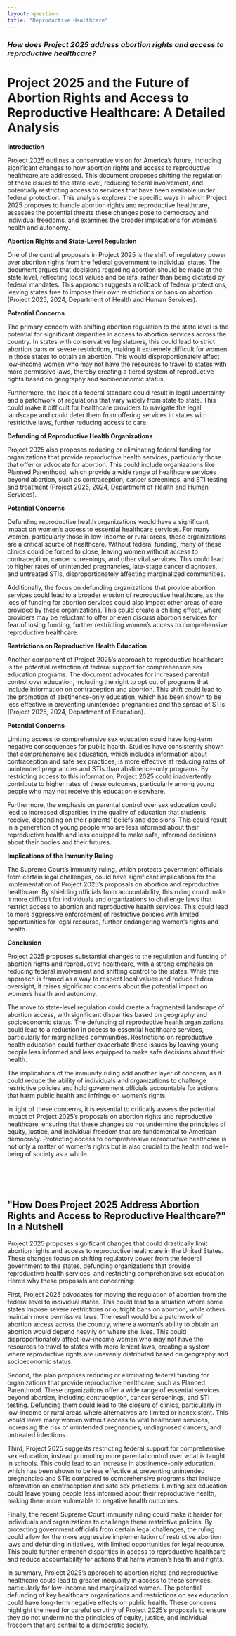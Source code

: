 ```yaml
---
layout: question
title: "Reproductive Healthcare"
---
```


### *How does Project 2025 address abortion rights and access to reproductive healthcare?*


# Project 2025 and the Future of Abortion Rights and Access to Reproductive Healthcare: A Detailed Analysis

**Introduction**

Project 2025 outlines a conservative vision for America’s future, including significant changes to how abortion rights and access to reproductive healthcare are addressed. This document proposes shifting the regulation of these issues to the state level, reducing federal involvement, and potentially restricting access to services that have been available under federal protection. This analysis explores the specific ways in which Project 2025 proposes to handle abortion rights and reproductive healthcare, assesses the potential threats these changes pose to democracy and individual freedoms, and examines the broader implications for women’s health and autonomy.

**Abortion Rights and State-Level Regulation**

One of the central proposals in Project 2025 is the shift of regulatory power over abortion rights from the federal government to individual states. The document argues that decisions regarding abortion should be made at the state level, reflecting local values and beliefs, rather than being dictated by federal mandates. This approach suggests a rollback of federal protections, leaving states free to impose their own restrictions or bans on abortion (Project 2025, 2024, Department of Health and Human Services).

**Potential Concerns**

The primary concern with shifting abortion regulation to the state level is the potential for significant disparities in access to abortion services across the country. In states with conservative legislatures, this could lead to strict abortion bans or severe restrictions, making it extremely difficult for women in those states to obtain an abortion. This would disproportionately affect low-income women who may not have the resources to travel to states with more permissive laws, thereby creating a tiered system of reproductive rights based on geography and socioeconomic status.

Furthermore, the lack of a federal standard could result in legal uncertainty and a patchwork of regulations that vary widely from state to state. This could make it difficult for healthcare providers to navigate the legal landscape and could deter them from offering services in states with restrictive laws, further reducing access to care.

**Defunding of Reproductive Health Organizations**

Project 2025 also proposes reducing or eliminating federal funding for organizations that provide reproductive health services, particularly those that offer or advocate for abortion. This could include organizations like Planned Parenthood, which provide a wide range of healthcare services beyond abortion, such as contraception, cancer screenings, and STI testing and treatment (Project 2025, 2024, Department of Health and Human Services).

**Potential Concerns**

Defunding reproductive health organizations would have a significant impact on women’s access to essential healthcare services. For many women, particularly those in low-income or rural areas, these organizations are a critical source of healthcare. Without federal funding, many of these clinics could be forced to close, leaving women without access to contraception, cancer screenings, and other vital services. This could lead to higher rates of unintended pregnancies, late-stage cancer diagnoses, and untreated STIs, disproportionately affecting marginalized communities.

Additionally, the focus on defunding organizations that provide abortion services could lead to a broader erosion of reproductive healthcare, as the loss of funding for abortion services could also impact other areas of care provided by these organizations. This could create a chilling effect, where providers may be reluctant to offer or even discuss abortion services for fear of losing funding, further restricting women’s access to comprehensive reproductive healthcare.

**Restrictions on Reproductive Health Education**

Another component of Project 2025’s approach to reproductive healthcare is the potential restriction of federal support for comprehensive sex education programs. The document advocates for increased parental control over education, including the right to opt out of programs that include information on contraception and abortion. This shift could lead to the promotion of abstinence-only education, which has been shown to be less effective in preventing unintended pregnancies and the spread of STIs (Project 2025, 2024, Department of Education).

**Potential Concerns**

Limiting access to comprehensive sex education could have long-term negative consequences for public health. Studies have consistently shown that comprehensive sex education, which includes information about contraception and safe sex practices, is more effective at reducing rates of unintended pregnancies and STIs than abstinence-only programs. By restricting access to this information, Project 2025 could inadvertently contribute to higher rates of these outcomes, particularly among young people who may not receive this education elsewhere.

Furthermore, the emphasis on parental control over sex education could lead to increased disparities in the quality of education that students receive, depending on their parents’ beliefs and decisions. This could result in a generation of young people who are less informed about their reproductive health and less equipped to make safe, informed decisions about their bodies and their futures.

**Implications of the Immunity Ruling**

The Supreme Court’s immunity ruling, which protects government officials from certain legal challenges, could have significant implications for the implementation of Project 2025’s proposals on abortion and reproductive healthcare. By shielding officials from accountability, this ruling could make it more difficult for individuals and organizations to challenge laws that restrict access to abortion and reproductive health services. This could lead to more aggressive enforcement of restrictive policies with limited opportunities for legal recourse, further endangering women’s rights and health.

**Conclusion**

Project 2025 proposes substantial changes to the regulation and funding of abortion rights and reproductive healthcare, with a strong emphasis on reducing federal involvement and shifting control to the states. While this approach is framed as a way to respect local values and reduce federal oversight, it raises significant concerns about the potential impact on women’s health and autonomy.

The move to state-level regulation could create a fragmented landscape of abortion access, with significant disparities based on geography and socioeconomic status. The defunding of reproductive health organizations could lead to a reduction in access to essential healthcare services, particularly for marginalized communities. Restrictions on reproductive health education could further exacerbate these issues by leaving young people less informed and less equipped to make safe decisions about their health.

The implications of the immunity ruling add another layer of concern, as it could reduce the ability of individuals and organizations to challenge restrictive policies and hold government officials accountable for actions that harm public health and infringe on women’s rights.

In light of these concerns, it is essential to critically assess the potential impact of Project 2025’s proposals on abortion rights and reproductive healthcare, ensuring that these changes do not undermine the principles of equity, justice, and individual freedom that are fundamental to American democracy. Protecting access to comprehensive reproductive healthcare is not only a matter of women’s rights but is also crucial to the health and well-being of society as a whole.

<br>
<br>
<br>

## <span id="nutshell">"How Does Project 2025 Address Abortion Rights and Access to Reproductive Healthcare?" In a Nutshell</span>

Project 2025 proposes significant changes that could drastically limit abortion rights and access to reproductive healthcare in the United States. These changes focus on shifting regulatory power from the federal government to the states, defunding organizations that provide reproductive health services, and restricting comprehensive sex education. Here’s why these proposals are concerning:

First, Project 2025 advocates for moving the regulation of abortion from the federal level to individual states. This could lead to a situation where some states impose severe restrictions or outright bans on abortion, while others maintain more permissive laws. The result would be a patchwork of abortion access across the country, where a woman’s ability to obtain an abortion would depend heavily on where she lives. This could disproportionately affect low-income women who may not have the resources to travel to states with more lenient laws, creating a system where reproductive rights are unevenly distributed based on geography and socioeconomic status.

Second, the plan proposes reducing or eliminating federal funding for organizations that provide reproductive healthcare, such as Planned Parenthood. These organizations offer a wide range of essential services beyond abortion, including contraception, cancer screenings, and STI testing. Defunding them could lead to the closure of clinics, particularly in low-income or rural areas where alternatives are limited or nonexistent. This would leave many women without access to vital healthcare services, increasing the risk of unintended pregnancies, undiagnosed cancers, and untreated infections.

Third, Project 2025 suggests restricting federal support for comprehensive sex education, instead promoting more parental control over what is taught in schools. This could lead to an increase in abstinence-only education, which has been shown to be less effective at preventing unintended pregnancies and STIs compared to comprehensive programs that include information on contraception and safe sex practices. Limiting sex education could leave young people less informed about their reproductive health, making them more vulnerable to negative health outcomes.

Finally, the recent Supreme Court immunity ruling could make it harder for individuals and organizations to challenge these restrictive policies. By protecting government officials from certain legal challenges, the ruling could allow for the more aggressive implementation of restrictive abortion laws and defunding initiatives, with limited opportunities for legal recourse. This could further entrench disparities in access to reproductive healthcare and reduce accountability for actions that harm women’s health and rights.

In summary, Project 2025’s approach to abortion rights and reproductive healthcare could lead to greater inequality in access to these services, particularly for low-income and marginalized women. The potential defunding of key healthcare organizations and restrictions on sex education could have long-term negative effects on public health. These concerns highlight the need for careful scrutiny of Project 2025’s proposals to ensure they do not undermine the principles of equity, justice, and individual freedom that are central to a democratic society.
